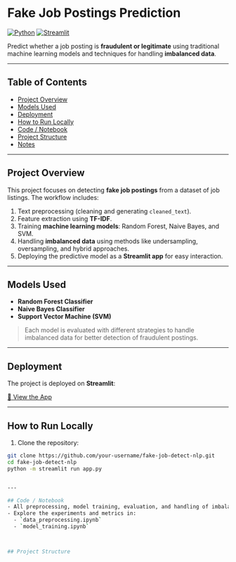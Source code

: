 # Fake Job Postings Prediction

[![Python](https://img.shields.io/badge/Python-3.10-blue.svg)](https://www.python.org/)
[![Streamlit](https://img.shields.io/badge/Streamlit-App-orange.svg)](https://ai-assignment.streamlit.app/)

Predict whether a job posting is **fraudulent or legitimate** using traditional machine learning models and techniques for handling **imbalanced data**.

---

## Table of Contents
- [Project Overview](#project-overview)
- [Models Used](#models-used)
- [Deployment](#deployment)
- [How to Run Locally](#how-to-run-locally)
- [Code / Notebook](#code--notebook)
- [Project Structure](#project-structure)
- [Notes](#notes)

---

## Project Overview
This project focuses on detecting **fake job postings** from a dataset of job listings. The workflow includes:

1. Text preprocessing (cleaning and generating `cleaned_text`).  
2. Feature extraction using **TF-IDF**.  
3. Training **machine learning models**: Random Forest, Naive Bayes, and SVM.  
4. Handling **imbalanced data** using methods like undersampling, oversampling, and hybrid approaches.  
5. Deploying the predictive model as a **Streamlit app** for easy interaction.

---

## Models Used
- **Random Forest Classifier**  
- **Naive Bayes Classifier**  
- **Support Vector Machine (SVM)**  

> Each model is evaluated with different strategies to handle imbalanced data for better detection of fraudulent postings.

---

## Deployment
The project is deployed on **Streamlit**:

[🔗 View the App](https://ai-assignment.streamlit.app/)

---

## How to Run Locally
1. Clone the repository:
```bash
git clone https://github.com/your-username/fake-job-detect-nlp.git
cd fake-job-detect-nlp
python -m streamlit run app.py


---

## Code / Notebook
- All preprocessing, model training, evaluation, and handling of imbalanced data is in the `notebooks/` folder.  
- Explore the experiments and metrics in:
  - `data_preprocessing.ipynb`
  - `model_training.ipynb`



## Project Structure


